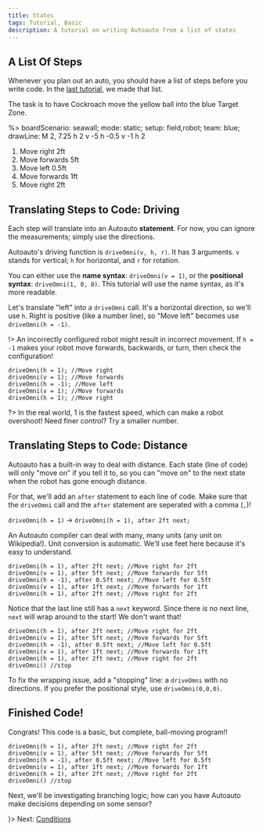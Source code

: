 ```yaml
---
title: States
tags: Tutorial, Basic
description: A tutorial on writing Autoauto from a list of states
---
```


## A List Of Steps

Whenever you plan out an auto, you should have a list of steps before you write code. In the [last tutorial](./thinking-about-auto), we made that list.

The task is to have Cockroach move the yellow ball into the blue Target Zone.

%> boardScenario: seawall; mode: static; setup: field,robot; team: blue; drawLine: M 2, 7.25 h 2 v -5 h -0.5 v -1 h 2

1. Move right 2ft
2. Move forwards 5ft
3. Move left 0.5ft
4. Move forwards 1ft
5. Move right 2ft

## Translating Steps to Code: Driving

Each step will translate into an Autoauto **statement**. For now, you can ignore the measurements; simply use the directions.

Autoauto's driving function is `driveOmni(v, h, r)`. It has 3 arguments. `v` stands for vertical; `h` for horizontal, and `r` for rotation.

You can either use the **name syntax**: `driveOmni(v = 1)`, or the **positional syntax**: `driveOmni(1, 0, 0)`. This tutorial will use the name syntax, as it's more readable.

Let's translate "left" into a `driveOmni` call. It's a horizontal direction, so we'll use `h`. Right is positive (like a number line), so "Move left" becomes use `driveOmni(h = -1)`.

!> An incorrectly configured robot might result in incorrect movement. If `h = -1` makes your robot move forwards, backwards, or turn, then check the configuration!

```aa
driveOmni(h = 1); //Move right
driveOmni(v = 1); //Move forwards
driveOmni(h = -1); //Move left
driveOmni(v = 1); //Move forwards
driveOmni(h = 1); //Move right
```

?> In the real world, 1 is the fastest speed, which can make a robot overshoot! Need finer control? Try a smaller number.

## Translating Steps to Code: Distance

Autoauto has a built-in way to deal with distance. Each state (line of code) will only "move on" if you tell it to, so you can "move on" to the next state when the robot has gone enough distance.

For that, we'll add an `after` statement to each line of code. Make sure that the `driveOmni` call and the `after` statement are seperated with a comma (`,`)! 

`driveOmni(h = 1)` -> `driveOmni(h = 1), after 2ft next;`

An Autoauto compiler can deal with many, many units (any unit on Wikipedia!). Unit conversion is automatic. We'll use feet here because it's easy to understand.

```aa
driveOmni(h = 1), after 2ft next; //Move right for 2ft
driveOmni(v = 1), after 5ft next; //Move forwards for 5ft
driveOmni(h = -1), after 0.5ft next; //Move left for 0.5ft
driveOmni(v = 1), after 1ft next; //Move forwards for 1ft
driveOmni(h = 1), after 2ft next; //Move right for 2ft
```

Notice that the last line still has a `next` keyword. Since there *is* no next line, `next` will wrap around to the start! We don't want that!

```aa
driveOmni(h = 1), after 2ft next; //Move right for 2ft
driveOmni(v = 1), after 5ft next; //Move forwards for 5ft
driveOmni(h = -1), after 0.5ft next; //Move left for 0.5ft
driveOmni(v = 1), after 1ft next; //Move forwards for 1ft
driveOmni(h = 1), after 2ft next; //Move right for 2ft
driveOmni() //stop
```

To fix the wrapping issue, add a "stopping" line: a `driveOmni` with no directions. If you prefer the positional style, use `driveOmni(0,0,0)`.

## Finished Code!

Congrats! This code is a basic, but complete, ball-moving program!!

```aa
driveOmni(h = 1), after 2ft next; //Move right for 2ft
driveOmni(v = 1), after 5ft next; //Move forwards for 5ft
driveOmni(h = -1), after 0.5ft next; //Move left for 0.5ft
driveOmni(v = 1), after 1ft next; //Move forwards for 1ft
driveOmni(h = 1), after 2ft next; //Move right for 2ft
driveOmni() //stop
```

Next, we'll be investigating branching logic; how can you have Autoauto make decisions depending on some sensor?

)> Next: [Conditions](./conditions)
